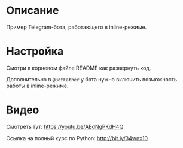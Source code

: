 Описание
========

Пример Telegram-бота, работающего в inline-режиме.


Настройка
=========

Смотри в корневом файле README как развернуть код.

Дополнительно в ``@BotFather`` у бота нужно включить возможность работы в inline-режиме.


Видео
=====

Смотреть тут: https://youtu.be/AEdNgPKdH4Q

Ссылка на полный курс по Python: http://bit.ly/34wnx10
